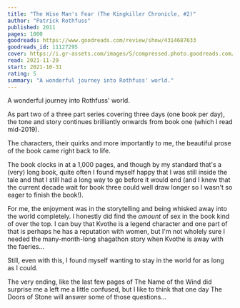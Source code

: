 ```yaml
---
title: "The Wise Man's Fear (The Kingkiller Chronicle, #2)"
author: "Patrick Rothfuss"
published: 2011
pages: 1000
goodreads: https://www.goodreads.com/review/show/4314687633
goodreads_id: 11127295
cover: https://i.gr-assets.com/images/S/compressed.photo.goodreads.com/books/1328041860l/11127295.jpg
read: 2021-11-29
start: 2021-10-31
rating: 5
summary: "A wonderful journey into Rothfuss' world."
---
```


A wonderful journey into Rothfuss' world.

As part two of a three part series covering three days (one book per day), the tone and story continues brilliantly onwards from book one (which I read mid-2019).

The characters, their quirks and more importantly to me, the beautiful prose of the book came right back to life.

The book clocks in at a 1,000 pages, and though by my standard that's a (very) long book, quite often I found myself happy that I was still inside the tale and that I still had a long way to go before it would end (and I knew that the current decade wait for book three could well draw longer so I wasn't so eager to finish the book!).

For me, the enjoyment was in the storytelling and being whisked away into the world completely. I honestly did find the _amount_ of sex in the book kind of over the top. I can buy that Kvothe is a legend character and one part of that is perhaps he has a reputation with women, but I'm not wholely sure I needed the many-month-long shagathon story when Kvothe is away with the faeries…

Still, even with this, I found myself wanting to stay in the world for as long as I could.

The very ending, like the last few pages of The Name of the Wind did surprise me a left me a little confused, but I like to think that one day The Doors of Stone will answer some of those questions…
